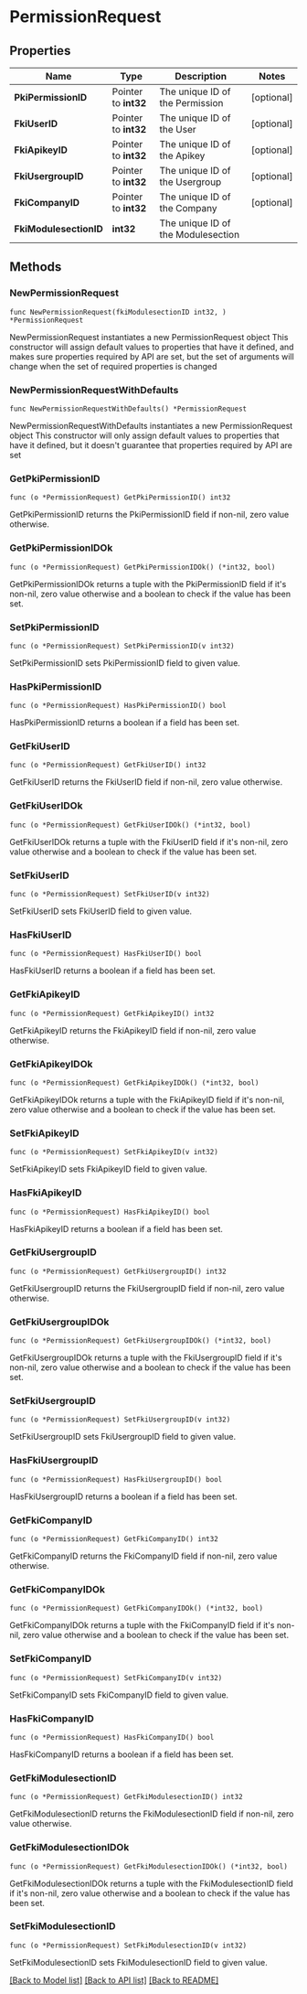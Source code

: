 # PermissionRequest

## Properties

Name | Type | Description | Notes
------------ | ------------- | ------------- | -------------
**PkiPermissionID** | Pointer to **int32** | The unique ID of the Permission | [optional] 
**FkiUserID** | Pointer to **int32** | The unique ID of the User | [optional] 
**FkiApikeyID** | Pointer to **int32** | The unique ID of the Apikey | [optional] 
**FkiUsergroupID** | Pointer to **int32** | The unique ID of the Usergroup | [optional] 
**FkiCompanyID** | Pointer to **int32** | The unique ID of the Company | [optional] 
**FkiModulesectionID** | **int32** | The unique ID of the Modulesection | 

## Methods

### NewPermissionRequest

`func NewPermissionRequest(fkiModulesectionID int32, ) *PermissionRequest`

NewPermissionRequest instantiates a new PermissionRequest object
This constructor will assign default values to properties that have it defined,
and makes sure properties required by API are set, but the set of arguments
will change when the set of required properties is changed

### NewPermissionRequestWithDefaults

`func NewPermissionRequestWithDefaults() *PermissionRequest`

NewPermissionRequestWithDefaults instantiates a new PermissionRequest object
This constructor will only assign default values to properties that have it defined,
but it doesn't guarantee that properties required by API are set

### GetPkiPermissionID

`func (o *PermissionRequest) GetPkiPermissionID() int32`

GetPkiPermissionID returns the PkiPermissionID field if non-nil, zero value otherwise.

### GetPkiPermissionIDOk

`func (o *PermissionRequest) GetPkiPermissionIDOk() (*int32, bool)`

GetPkiPermissionIDOk returns a tuple with the PkiPermissionID field if it's non-nil, zero value otherwise
and a boolean to check if the value has been set.

### SetPkiPermissionID

`func (o *PermissionRequest) SetPkiPermissionID(v int32)`

SetPkiPermissionID sets PkiPermissionID field to given value.

### HasPkiPermissionID

`func (o *PermissionRequest) HasPkiPermissionID() bool`

HasPkiPermissionID returns a boolean if a field has been set.

### GetFkiUserID

`func (o *PermissionRequest) GetFkiUserID() int32`

GetFkiUserID returns the FkiUserID field if non-nil, zero value otherwise.

### GetFkiUserIDOk

`func (o *PermissionRequest) GetFkiUserIDOk() (*int32, bool)`

GetFkiUserIDOk returns a tuple with the FkiUserID field if it's non-nil, zero value otherwise
and a boolean to check if the value has been set.

### SetFkiUserID

`func (o *PermissionRequest) SetFkiUserID(v int32)`

SetFkiUserID sets FkiUserID field to given value.

### HasFkiUserID

`func (o *PermissionRequest) HasFkiUserID() bool`

HasFkiUserID returns a boolean if a field has been set.

### GetFkiApikeyID

`func (o *PermissionRequest) GetFkiApikeyID() int32`

GetFkiApikeyID returns the FkiApikeyID field if non-nil, zero value otherwise.

### GetFkiApikeyIDOk

`func (o *PermissionRequest) GetFkiApikeyIDOk() (*int32, bool)`

GetFkiApikeyIDOk returns a tuple with the FkiApikeyID field if it's non-nil, zero value otherwise
and a boolean to check if the value has been set.

### SetFkiApikeyID

`func (o *PermissionRequest) SetFkiApikeyID(v int32)`

SetFkiApikeyID sets FkiApikeyID field to given value.

### HasFkiApikeyID

`func (o *PermissionRequest) HasFkiApikeyID() bool`

HasFkiApikeyID returns a boolean if a field has been set.

### GetFkiUsergroupID

`func (o *PermissionRequest) GetFkiUsergroupID() int32`

GetFkiUsergroupID returns the FkiUsergroupID field if non-nil, zero value otherwise.

### GetFkiUsergroupIDOk

`func (o *PermissionRequest) GetFkiUsergroupIDOk() (*int32, bool)`

GetFkiUsergroupIDOk returns a tuple with the FkiUsergroupID field if it's non-nil, zero value otherwise
and a boolean to check if the value has been set.

### SetFkiUsergroupID

`func (o *PermissionRequest) SetFkiUsergroupID(v int32)`

SetFkiUsergroupID sets FkiUsergroupID field to given value.

### HasFkiUsergroupID

`func (o *PermissionRequest) HasFkiUsergroupID() bool`

HasFkiUsergroupID returns a boolean if a field has been set.

### GetFkiCompanyID

`func (o *PermissionRequest) GetFkiCompanyID() int32`

GetFkiCompanyID returns the FkiCompanyID field if non-nil, zero value otherwise.

### GetFkiCompanyIDOk

`func (o *PermissionRequest) GetFkiCompanyIDOk() (*int32, bool)`

GetFkiCompanyIDOk returns a tuple with the FkiCompanyID field if it's non-nil, zero value otherwise
and a boolean to check if the value has been set.

### SetFkiCompanyID

`func (o *PermissionRequest) SetFkiCompanyID(v int32)`

SetFkiCompanyID sets FkiCompanyID field to given value.

### HasFkiCompanyID

`func (o *PermissionRequest) HasFkiCompanyID() bool`

HasFkiCompanyID returns a boolean if a field has been set.

### GetFkiModulesectionID

`func (o *PermissionRequest) GetFkiModulesectionID() int32`

GetFkiModulesectionID returns the FkiModulesectionID field if non-nil, zero value otherwise.

### GetFkiModulesectionIDOk

`func (o *PermissionRequest) GetFkiModulesectionIDOk() (*int32, bool)`

GetFkiModulesectionIDOk returns a tuple with the FkiModulesectionID field if it's non-nil, zero value otherwise
and a boolean to check if the value has been set.

### SetFkiModulesectionID

`func (o *PermissionRequest) SetFkiModulesectionID(v int32)`

SetFkiModulesectionID sets FkiModulesectionID field to given value.



[[Back to Model list]](../README.md#documentation-for-models) [[Back to API list]](../README.md#documentation-for-api-endpoints) [[Back to README]](../README.md)


